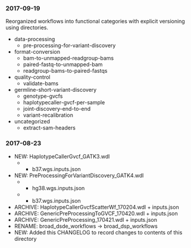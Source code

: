 ### 2017-09-19

Reorganized workflows into functional categories with explicit versioning using directories.

- data-processing
  - pre-processing-for-variant-discovery
- format-conversion
  - bam-to-unmapped-readgroup-bams
  - paired-fastq-to-unmapped-bam
  - readgroup-bams-to-paired-fastqs
- quality-control
  - validate-bams
- germline-short-variant-discovery
  - genotype-gvcfs
  - haplotypecaller-gvcf-per-sample
  - joint-discovery-end-to-end
  - variant-recalibration
- uncategorized
  - extract-sam-headers


### 2017-08-23 
 
- NEW: HaplotypeCallerGvcf_GATK3.wdl
  - + b37.wgs.inputs.json
- NEW: PreProcessingForVariantDiscovery_GATK4.wdl 
  - + hg38.wgs.inputs.json 
  - + b37.wgs.inputs.json
- ARCHIVE: HaplotypeCallerGvcfScatterWf_170204.wdl + inputs.json
- ARCHIVE: GenericPreProcessingToGVCF_170420.wdl + inputs.json
- ARCHIVE: GenericPreProcessing_170421.wdl + inputs.json
- RENAME: broad_dsde_workflows -> broad_dsp_workflows
- NEW: Added this CHANGELOG to record changes to contents of this directory